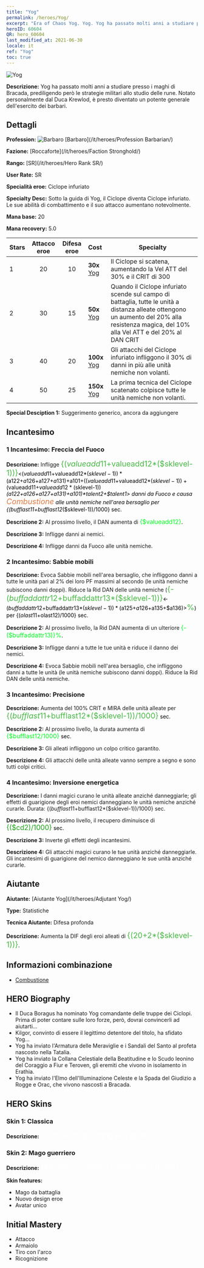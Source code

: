 ```yaml
---
title: "Yog"
permalink: /heroes/Yog/
excerpt: "Era of Chaos Yog. Yog. Yog ha passato molti anni a studiare presso i maghi di Bracada, prediligendo però le strategie militari allo studio delle rune. Notato personalmente dal Duca Krewlod, è presto diventato un potente generale dell'esercito dei barbari."
heroID: 60604
QR: hero_60604
last_modified_at: 2021-06-30
locale: it
ref: "Yog"
toc: true
---
```

  ![Yog](/images/h/h_Yog.jpg)

 **Descrizione:** Yog ha passato molti anni a studiare presso i maghi di Bracada, prediligendo però le strategie militari allo studio delle rune. Notato personalmente dal Duca Krewlod, è presto diventato un potente generale dell'esercito dei barbari.
## Dettagli
 **Profession:** ![Barbaro](/images/h/h_prof_7.png)  [Barbaro](/it/heroes/Profession Barbarian/)

 **Fazione:** [Roccaforte](/it/heroes/Faction Stronghold/)

 **Rango:** [SR](/it/heroes/Hero Rank SR/)

 **User Rate:** SR

 **Specialità eroe:** Ciclope infuriato

 **Specialty Desc:** Sotto la guida di Yog, il Ciclope diventa Ciclope infuriato. Le sue abilità di combattimento e il suo attacco aumentano notevolmente.

 **Mana base:** 20

 **Mana recovery:** 5.0


  | Stars | Attacco eroe | Difesa eroe | Cost |     Specialty     |
  |---------|:---------------:|:---------------:|:--|--------------------|
  |    1    | 20 | 10 | **30x** [Yog](/ItemsIT/her_377/) | Il Ciclope si scatena, aumentando la Vel ATT del 30% e il CRIT di 300 |
  |    2    | 30 | 15 | **50x** [Yog](/ItemsIT/her_377/) | Quando il Ciclope infuriato scende sul campo di battaglia, tutte le unità a distanza alleate ottengono un aumento del 20% alla resistenza magica, del 10% alla Vel ATT e del 20% al DAN CRIT |
  |    3    | 40 | 20 | **100x** [Yog](/ItemsIT/her_377/) | Gli attacchi del Ciclope infuriato infliggono il 30% di danni in più alle unità nemiche non volanti. |
  |    4    | 50 | 25 | **150x** [Yog](/ItemsIT/her_377/) | La prima tecnica <Scossa tellurica> del Ciclope scatenato colpisce tutte le unità nemiche non volanti. |

 **Special Desciption 1:** Suggerimento generico, ancora da aggiungere

## Incantesimo
### 1 Incantesimo: Freccia del Fuoco
 **Descrizione:** Infligge <span style="color: #48b946;font-size:20px">{($valueadd11+$valueadd12*($sklevel-1))}</span><span style="color: black"><($valueadd11+$valueadd12*($sklevel-1))*($a122+$a126+$a127+$a131)+$a101+(($valueadd11+$valueadd12*($sklevel-1))+($valueadd11+$valueadd12*($sklevel-1))*($a122+$a126+$a127+$a131)+$a101)*$talent2+$talent1> danni da Fuoco e causa <span style="color: #e07c44;font-size:20px">Combustione</span><span style="color: black"> alle unità nemiche nell'area bersaglio per {($bufflast11+$bufflast12*($sklevel-1))/1000} sec.

 **Descrizione 2:** Al prossimo livello, il DAN aumenta di <span style="color: #00ff22;font-size:16px">{$valueadd12}</span><span style="color: black">.

 **Descrizione 3:** Infligge danni ai nemici.

 **Descrizione 4:** Infligge danni da Fuoco alle unità nemiche.

### 2 Incantesimo: Sabbie mobili
 **Descrizione:** Evoca Sabbie mobili nell'area bersaglio, che infliggono danni a tutte le unità pari al 2% dei loro PF massimi al secondo (le unità nemiche subiscono danni doppi). Riduce la Rid DAN delle unità nemiche (<span style="color: #48b946;font-size:20px">{-($buffaddattr12+$buffaddattr13*($sklevel-1))}</span><span style="color: black"><-($buffaddattr12+$buffaddattr13*($sklevel-1))*($a125+$a126+$a135+$a136)><span style="color: #48b946;font-size:20px">%</span><span style="color: black">) per {($olast11+$olast12)/1000} sec.

 **Descrizione 2:** Al prossimo livello, la Rid DAN aumenta di un ulteriore <span style="color: #00ff22;font-size:16px">{-($buffaddattr13)}%</span><span style="color: black">.

 **Descrizione 3:** Infligge danni a tutte le tue unità e riduce il danno dei nemici.

 **Descrizione 4:** Evoca Sabbie mobili nell'area bersaglio, che infliggono danni a tutte le unità (le unità nemiche subiscono danni doppi). Riduce la Rid DAN delle unità nemiche.

### 3 Incantesimo: Precisione
 **Descrizione:** Aumenta del 100% CRIT e MIRA delle unità alleate per <span style="color: #48b946;font-size:20px">{($bufflast11+$bufflast12*($sklevel-1))/1000}</span><span style="color: black"> sec.

 **Descrizione 2:** Al prossimo livello, la durata aumenta di <span style="color: #00ff22;font-size:16px">{$bufflast12/1000}</span><span style="color: black"> sec.

 **Descrizione 3:** Gli alleati infliggono un colpo critico garantito.

 **Descrizione 4:** Gli attacchi delle unità alleate vanno sempre a segno e sono tutti colpi critici.

### 4 Incantesimo: Inversione energetica
 **Descrizione:** I danni magici curano le unità alleate anziché danneggiarle; gli effetti di guarigione degli eroi nemici danneggiano le unità nemiche anziché curarle. Durata: {($bufflast11+$bufflast12*($sklevel-1))/1000} sec.

 **Descrizione 2:** Al prossimo livello, il recupero diminuisce di <span style="color: #1ca216;font-size:18px">{($cd2)/1000}</span><span style="color: black"> sec.

 **Descrizione 3:** Inverte gli effetti degli incantesimi.

 **Descrizione 4:** Gli attacchi magici curano le tue unità anziché danneggiarle. Gli incantesimi di guarigione del nemico danneggiano le sue unità anziché curarle.


## Aiutante

 **Aiutante:**  [Aiutante Yog](/it/heroes/Adjutant Yog/) 

 **Type:**  Statistiche 

 **Tecnica Aiutante:**  Difesa profonda 

 **Descrizione:** Aumenta la DIF degli eroi alleati di <span style="color: #48b946;font-size:20px">{(20+2*($sklevel-1))}</span><span style="color: black">.

## Informazioni combinazione

* [Combustione](/it/combination/Combustione/) 

## HERO Biography
   - Il Duca Boragus ha nominato Yog comandante delle truppe dei Ciclopi. Prima di poter contare sulle loro forze, però, dovrai convincerli ad aiutarti...
   - Kilgor, convinto di essere il legittimo detentore del titolo, ha sfidato Yog...
   - Yog ha inviato l'Armatura delle Meraviglie e i Sandali del Santo al profeta nascosto nella Tatalia.
   - Yog ha inviato la Collana Celestiale della Beatitudine e lo Scudo leonino del Coraggio a Fiur e Teroven, gli eremiti che vivono in isolamento in Erathia.
   - Yog ha inviato l'Elmo dell'Illuminazione Celeste e la Spada del Giudizio a Rogge e Orac, che vivono nascosti a Bracada.

## HERO Skins
### Skin 1: **Classica**

 **Descrizione:** <span style="color: #ffffff;font-size:20px">Forza e magia, sangue e gloria! </span>


### Skin 2: **Mago guerriero**

 **Descrizione:** <span style="color: #ffffff;font-size:20px">Mai sottovalutare il potere della fratellanza.</span>

 **Skin features:** 

   - Mago da battaglia
   - Nuovo design eroe
   - Avatar unico


## Initial Mastery
   - Attacco
   - Armaiolo
   - Tiro con l'arco
   - Ricognizione
